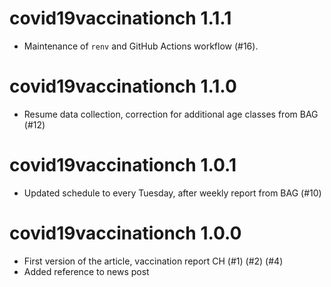 # covid19vaccinationch 1.1.1

* Maintenance of `renv` and GitHub Actions workflow (#16).

# covid19vaccinationch 1.1.0

* Resume data collection, correction for additional age classes from BAG (#12)

# covid19vaccinationch 1.0.1

* Updated schedule to every Tuesday, after weekly report from BAG (#10)

# covid19vaccinationch 1.0.0

* First version of the article, vaccination report CH (#1) (#2) (#4)
* Added reference to news post
